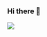 ### Hi there 👋

[![](https://img.shields.io/twitter/url?label=Vishtech36&style=social&url=https%3A%2F%2Ftwitter.com%2Fvishtech36%3Flang%3Den)](https://twitter.com/vishtech36)
